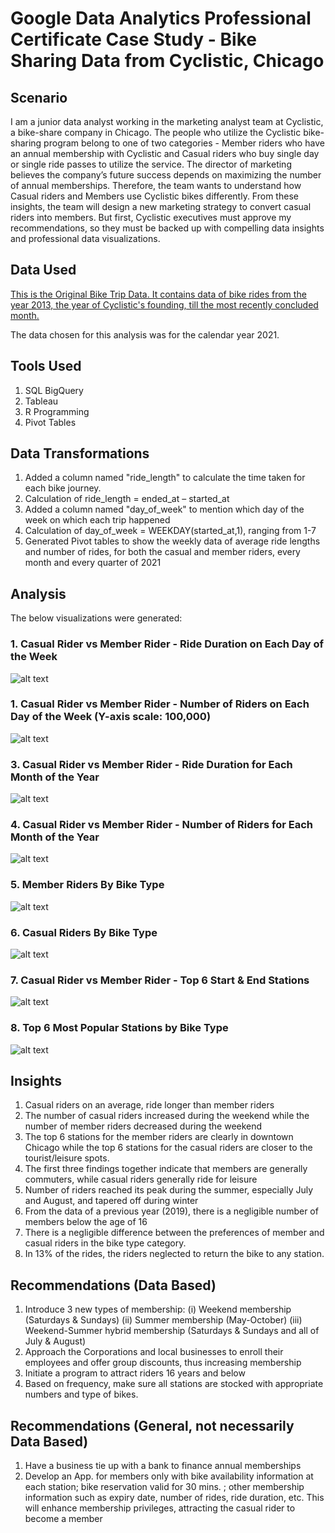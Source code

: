 # Google Data Analytics Professional Certificate Case Study - Bike Sharing Data from Cyclistic, Chicago

## Scenario

I am a junior data analyst working in the marketing analyst team at Cyclistic, a bike-share company in Chicago. The people who utilize the Cyclistic bike-sharing program belong to one of two categories - Member riders who have an annual membership with Cyclistic and Casual riders who buy single day or single ride passes to utilize the service. The director of marketing believes the company’s future success depends on maximizing the number of annual memberships. Therefore, the team wants to understand how Casual riders and Members use Cyclistic bikes differently. From these insights, the team will design a new marketing strategy to convert casual riders into members. But first, Cyclistic executives must approve my recommendations, so they must be backed up with compelling data insights and professional data visualizations.

## Data Used

<a href = "https://divvy-tripdata.s3.amazonaws.com/index.html"> This is the Original Bike Trip Data. It contains data of bike rides from the year 2013, the year of Cyclistic's founding, till the most recently concluded month. </a>

The data chosen for this analysis was for the calendar year 2021.

## Tools Used

1. SQL BigQuery
2. Tableau 
3. R Programming
4. Pivot Tables

## Data Transformations

1. Added a column named "ride_length" to calculate the time taken for each bike journey. 
2. Calculation of ride_length = ended_at – started_at
3. Added a column named "day_of_week" to mention which day of the week on which each trip happened
4. Calculation of day_of_week = WEEKDAY(started_at,1), ranging from 1-7
5. Generated Pivot tables to show the weekly data of average ride lengths and number of rides, for both the casual and member riders, every month and every quarter of 2021

## Analysis

The below visualizations were generated:

### 1. Casual Rider vs Member Rider - Ride Duration on Each Day of the Week

![alt text](https://raw.githubusercontent.com/rahulshankariyer/Portfolio/main/Cyclistic%20Bike%20Program%20Membership/Data%20Visualization%20through%20R%20and%20Tableau/Average%20Ride%20Length.png)

### 1. Casual Rider vs Member Rider - Number of Riders on Each Day of the Week (Y-axis scale: 100,000)

![alt text](https://raw.githubusercontent.com/rahulshankariyer/Portfolio/main/Cyclistic%20Bike%20Program%20Membership/Data%20Visualization%20through%20R%20and%20Tableau/Number%20of%20Rides%20by%20Member%20and%20Casual%20Riders%20each%20Day%20of%20the%20Week.png)

### 3. Casual Rider vs Member Rider - Ride Duration for Each Month of the Year

![alt text](https://raw.githubusercontent.com/rahulshankariyer/Portfolio/main/Cyclistic%20Bike%20Program%20Membership/Data%20Visualization%20through%20R%20and%20Tableau/Casual%20Rider%20vs%20Member%20Rider%20-%20Ride%20Duration%20for%20Each%20Month%20of%20the%20Year.png)

### 4. Casual Rider vs Member Rider - Number of Riders for Each Month of the Year

![alt text](https://raw.githubusercontent.com/rahulshankariyer/Portfolio/main/Cyclistic%20Bike%20Program%20Membership/Data%20Visualization%20through%20R%20and%20Tableau/Casual%20Rider%20vs%20Member%20Rider%20-%20Number%20of%20Riders%20for%20Each%20Month%20of%20the%20Year.png)

### 5. Member Riders By Bike Type

![alt text](https://raw.githubusercontent.com/rahulshankariyer/Portfolio/main/Cyclistic%20Bike%20Program%20Membership/Data%20Visualization%20through%20R%20and%20Tableau/Member%20Riders%20By%20Bike%20Type.png)

### 6. Casual Riders By Bike Type

![alt text](https://raw.githubusercontent.com/rahulshankariyer/Portfolio/main/Cyclistic%20Bike%20Program%20Membership/Data%20Visualization%20through%20R%20and%20Tableau/Casual%20Riders%20by%20Bike%20Type.png)

### 7. Casual Rider vs Member Rider - Top 6 Start & End Stations

![alt text](https://raw.githubusercontent.com/rahulshankariyer/Portfolio/main/Cyclistic%20Bike%20Program%20Membership/Data%20Visualization%20through%20R%20and%20Tableau/Top%206%20Start%20%26%20End%20Stations%20of%20Casual%20%26%20Member%20Riders.png)

### 8. Top 6 Most Popular Stations by Bike Type

![alt text](https://raw.githubusercontent.com/rahulshankariyer/Portfolio/main/Cyclistic%20Bike%20Program%20Membership/Data%20Visualization%20through%20R%20and%20Tableau/Top%206%20Most%20Popular%20Stations%20by%20Bike%20Type.png)

## Insights

1. Casual riders on an average, ride longer than member riders
2. The number of casual riders increased during the weekend while the number of member riders decreased during the weekend
3. The top 6 stations for the member riders are clearly in downtown Chicago while the top 6 stations for the casual riders are closer to the tourist/leisure spots.
4. The first three findings together indicate that members are generally commuters, while casual riders generally ride for leisure
5. Number of riders reached its peak during the summer, especially July and August, and tapered off during winter
6. From the data of a previous year (2019), there is a negligible number of members below the age of 16
7. There is a negligible difference between the preferences of member and casual riders in the bike type category.
8. In 13% of the rides, the riders neglected to return the bike to any station.

## Recommendations (Data Based)

1. Introduce 3 new types of membership:
    (i) Weekend membership (Saturdays & Sundays)
    (ii) Summer membership (May-October)
    (iii) Weekend-Summer hybrid membership (Saturdays & Sundays and all of July & August)
2. Approach the Corporations and local businesses to enroll their employees and offer group discounts, thus increasing membership
3. Initiate a program to attract riders 16 years and below
4. Based on frequency, make sure all stations are stocked with appropriate numbers and type of bikes.

## Recommendations (General, not necessarily Data Based)

1. Have a business tie up with a bank to finance annual memberships
2. Develop an App. for members only with bike availability information at each station; bike reservation valid for 30 mins. ; other membership information such as expiry date, number of rides, ride duration, etc. This will enhance membership privileges, attracting the casual rider to become a member
